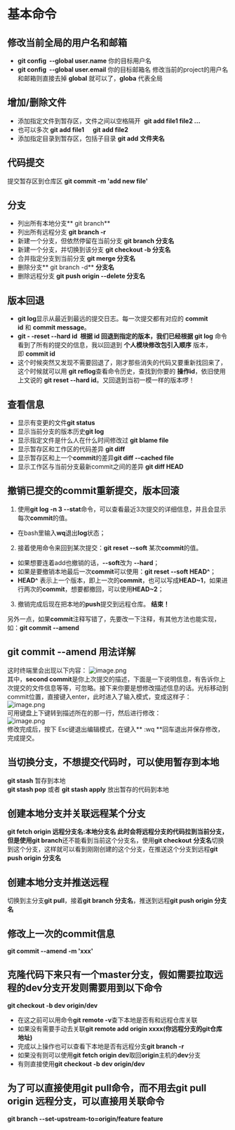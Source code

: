 
# 基本命令

## 修改当前全局的用户名和邮箱
- **git config  --global user.name** 你的目标用户名
- **git config  --global user.email** 你的目标邮箱名
修改当前的project的用户名和邮箱则直接去掉 **global** 就可以了，**globa** 代表全局

## 增加/删除文件
- 添加指定文件到暂存区，文件之间以空格隔开  **git add file1 file2 ...**
- 也可以多次 **git add file1      git add file2**
- 添加指定目录到暂存区，包括子目录 **git add** **文件夹名**

## 代码提交
提交暂存区到仓库区 **git commit -m 'add new file'**

## 分支
- 列出所有本地分支** git branch**
- 列出所有远程分支 **git branch -r**
- 新建一个分支，但依然停留在当前分支 **git branch 分支名**
- 新建一个分支，并切换到该分支 **git checkout -b 分支名**
- 合并指定分支到当前分支 **git merge 分支名**
- 删除分支** git branch -d** **分支名**
- 删除远程分支 **git push origin --delete 分支名**

## 版本回退

- **git log**显示从最近到最远的提交日志。每一次提交都有对应的 **commit id** 和 **commit message**。
- **git - -reset --hard id  **根据 id 回退到指定的版本，我们已经根据** git log** 命令看到了所有的提交的信息，我以回退到 **个人模块修改包引入顺序** 版本，即 **commit id** 
- 这个时候突然又发现不需要回退了，刚才那些消失的代码又要重新找回来了，这个时候就可以用 **git reflog**查看命令历史，查找到你要的 **操作id**，依旧使用 上文说的 **git reset --hard id**。又回退到当初一模一样的版本啰！

## 查看信息
- 显示有变更的文件**git status**
- 显示当前分支的版本历史**git log**
- 显示指定文件是什么人在什么时间修改过 **git blame file**
- 显示暂存区和工作区的代码差异 **git diff**
- 显示暂存区和上一个**commit**的差异**git diff --cached file**
- 显示工作区与当前分支最新commit之间的差异 **git diff HEAD**

## 撤销已提交的commit重新提交，版本回滚
1. 使用**git log -n 3 --stat**命令，可以查看最近3次提交的详细信息，并且会显示每次**commit**的值。
- 在bash里输入**wq**退出**log**状态；
2. 接着使用命令来回到某次提交：**git reset --soft** 某次**commit**的值。
- 如果想要连着add也撤销的话，**--soft**改为 **--hard**；
- 如果是要撤销本地最后一次**commit**可以使用：**git reset --soft HEAD^**；
- **HEAD^**  表示上一个版本，即上一次的**commit**，也可以写成**HEAD~1**，如果进行两次的**commit**，想要都撤回，可以使用**HEAD~2**；
3. 撤销完成后现在把本地的**push**提交到远程仓库。
**结束！**

> 
> 
另外一点，如果**commit**注释写错了，先要改一下注释，有其他方法也能实现，如：**git commit --amend**

## git commit --amend 用法详解
这时终端里会出现以下内容：
![image.png](/git/gitCode1.png)<br />
其中，**second commit**是你上次提交的描述，下面是一下说明信息，有告诉你上次提交的文件信息等等，可忽略。接下来你要是想修改描述信息的话。光标移动到commit位置，直接键入enter，此时进入了输入模式，变成这样子：<br />
![image.png](/git/gitCode2.png)<br />
可用键盘上下键转到描述所在的那一行，然后进行修改：<br />
![image.png](/git/gitCode3.png)<br />
修改完成后，按下 Esc键退出编辑模式，在键入** :wq **回车退出并保存修改，完成提交。

## 当切换分支，不想提交代码时，可以使用暂存到本地
**git stash** 暂存到本地<br />
**git stash pop** 或者 **git stash apply** 放出暂存的代码到本地

## 创建本地分支并关联远程某个分支
**git fetch origin 远程分支名:本地分支名    **此时会将远程分支的代码拉到当前分支，但是使用**git branch**还不能看到当前这个分支名，使用**git checkout** **分支名**切换到这个分支，这样就可以看到刚刚创建的这个分支，在推送这个分支到远程**git push origin 分支名**
## 创建本地分支并推送远程
切换到主分支**git pull**，接着**git branch 分支名**，推送到远程**git push origin 分支名**

## 修改上一次的commit信息 
**git commit --amend -m 'xxx'**

## 克隆代码下来只有一个master分支，假如需要拉取远程的dev分支开发则需要用到以下命令
**git checkout -b dev origin/dev**

- 在这之前可以用命令**git remote -v**查下本地是否有和远程仓库关联
- 如果没有需要手动去关联**git remote add origin xxxx(你远程分支的git仓库地址)**
- 完成以上操作也可以查看下本地是否有远程分支**git branch -r**
- 如果没有则可以使用**git fetch origin dev**取回**origin**主机的**dev**分支
- 有则直接使用**git checkout -b dev origin/dev** <br />

## 为了可以直接使用git pull命令，而不用去git pull origin 远程分支，可以直接用关联命令
**git branch --set-upstream-to=origin/feature feature**
